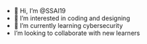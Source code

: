 - 👋 Hi, I’m @SSAI19
- 👀 I’m interested in coding and designing
- 🌱 I’m currently learning cybersecurity
-  I’m looking to collaborate with new learners
